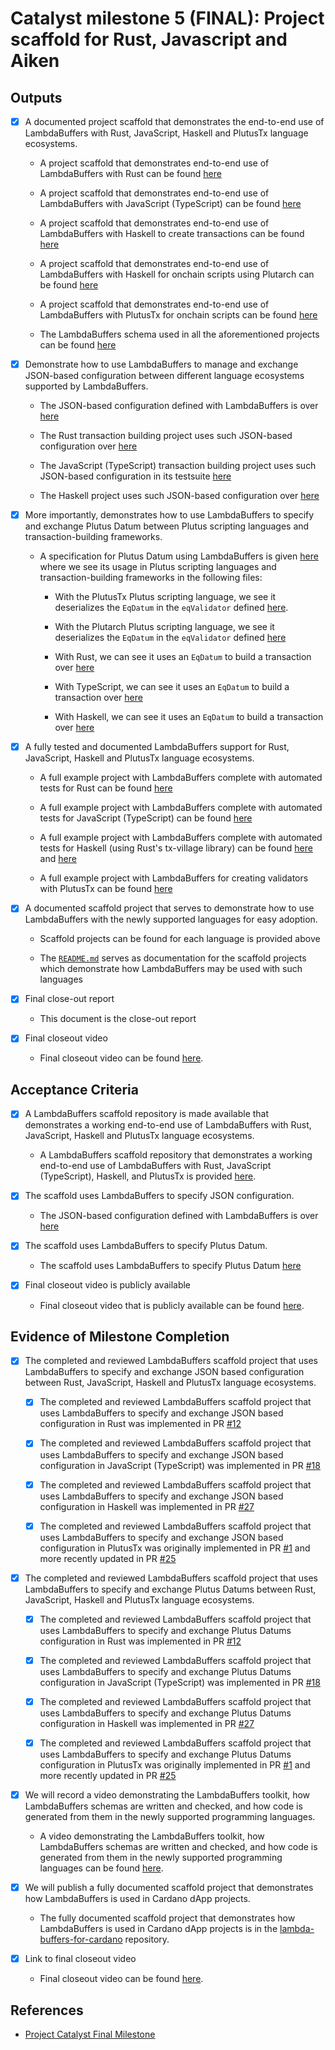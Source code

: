 # Catalyst milestone 5 (FINAL): Project scaffold for Rust, Javascript and Aiken

## Outputs

- [x] A documented project scaffold that demonstrates the end-to-end use of LambdaBuffers with Rust, JavaScript, Haskell and PlutusTx language ecosystems.

  - A project scaffold that demonstrates end-to-end use of LambdaBuffers with Rust can be found [here](https://github.com/mlabs-haskell/lambda-buffers-for-cardano/tree/main/transactions/demo-rust)

  - A project scaffold that demonstrates end-to-end use of LambdaBuffers with JavaScript (TypeScript) can be found [here](https://github.com/mlabs-haskell/lambda-buffers-for-cardano/tree/main/transactions/demo-typescript)

  - A project scaffold that demonstrates end-to-end use of LambdaBuffers with Haskell to create transactions can be found [here](https://github.com/mlabs-haskell/lambda-buffers-for-cardano/tree/main/transactions/demo-haskell)

  - A project scaffold that demonstrates end-to-end use of LambdaBuffers with Haskell for onchain scripts using Plutarch can be found [here](https://github.com/mlabs-haskell/lambda-buffers-for-cardano/tree/main/validation/demo-plutarch)

  - A project scaffold that demonstrates end-to-end use of LambdaBuffers with PlutusTx for onchain scripts can be found [here](https://github.com/mlabs-haskell/lambda-buffers-for-cardano/tree/main/validation/demo-plutustx)

  - The LambdaBuffers schema used in all the aforementioned projects can be found [here](https://github.com/mlabs-haskell/lambda-buffers-for-cardano/tree/main/api)

- [x] Demonstrate how to use LambdaBuffers to manage and exchange JSON-based configuration between different language ecosystems supported by LambdaBuffers.

  - The JSON-based configuration defined with LambdaBuffers is over [here](https://github.com/mlabs-haskell/lambda-buffers-for-cardano/blob/main/api/Demo/Config.lbf)

  - The Rust transaction building project uses such JSON-based configuration over [here](https://github.com/mlabs-haskell/lambda-buffers-for-cardano/blob/main/transactions/demo-rust/src/main.rs)

  - The JavaScript (TypeScript) transaction building project uses such JSON-based configuration in its testsuite [here](https://github.com/mlabs-haskell/lambda-buffers-for-cardano/blob/main/transactions/demo-typescript/src/tests/demo-test.ts)

  - The Haskell project uses such JSON-based configuration over [here](https://github.com/mlabs-haskell/lambda-buffers-for-cardano/blob/main/transactions/demo-haskell/src/Demo/Config.hs)

- [x] More importantly, demonstrates how to use LambdaBuffers to specify and exchange Plutus Datum between Plutus scripting languages and transaction-building frameworks.

  - A specification for Plutus Datum using LambdaBuffers is given [here](https://github.com/mlabs-haskell/lambda-buffers-for-cardano/blob/main/api/Demo/Plutus.lbf) where we see its usage in Plutus scripting languages and transaction-building frameworks in the following files:

    - With the PlutusTx Plutus scripting language, we see it deserializes the `EqDatum` in the `eqValidator` defined [here](https://github.com/mlabs-haskell/lambda-buffers-for-cardano/blob/main/validation/demo-plutustx/src/Demo/Validation.hs).

    - With the Plutarch Plutus scripting language, we see it deserializes the `EqDatum` in the `eqValidator` defined [here](https://github.com/mlabs-haskell/lambda-buffers-for-cardano/blob/main/validation/demo-plutarch/src/Demo/Validation.hs)

    - With Rust, we can see it uses an `EqDatum` to build a transaction over [here](https://github.com/mlabs-haskell/lambda-buffers-for-cardano/blob/main/transactions/demo-rust/src/lib.rs)

    - With TypeScript, we can see it uses an `EqDatum` to build a transaction over [here](https://github.com/mlabs-haskell/lambda-buffers-for-cardano/blob/main/transactions/demo-rust/src/lib.rs)

    - With Haskell, we can see it uses an `EqDatum` to build a transaction over [here](https://github.com/mlabs-haskell/lambda-buffers-for-cardano/blob/main/transactions/demo-haskell/src/Demo/Process.hs)

- [x] A fully tested and documented LambdaBuffers support for Rust, JavaScript, Haskell and PlutusTx language ecosystems.

  - A full example project with LambdaBuffers complete with automated tests for Rust can be found [here](https://github.com/mlabs-haskell/lambda-buffers-for-cardano/tree/main/transactions/demo-rust)

  - A full example project with LambdaBuffers complete with automated tests for JavaScript (TypeScript) can be found [here](https://github.com/mlabs-haskell/lambda-buffers-for-cardano/tree/main/transactions/demo-typescript)

  - A full example project with LambdaBuffers complete with automated tests for Haskell (using Rust's tx-village library) can be found [here](https://github.com/mlabs-haskell/lambda-buffers-for-cardano/tree/main/transactions/demo-haskell) and [here](https://github.com/mlabs-haskell/lambda-buffers-for-cardano/tree/main/transactions/demo-tx-village)

  - A full example project with LambdaBuffers for creating validators with PlutusTx can be found [here](https://github.com/mlabs-haskell/lambda-buffers-for-cardano/tree/main/validation/demo-plutustx)

- [x] A documented scaffold project that serves to demonstrate how to use LambdaBuffers with the newly supported languages for easy adoption.

  - Scaffold projects can be found for each language is provided above

  - The [`README.md`](https://github.com/mlabs-haskell/lambda-buffers-for-cardano/blob/main/README.md) serves as documentation for the scaffold projects which demonstrate how LambdaBuffers may be used with such languages

- [x] Final close-out report

  - This document is the close-out report

- [x] Final closeout video

  - Final closeout video can be found [here](https://youtu.be/0NyBALSAin0).

## Acceptance Criteria

- [x] A LambdaBuffers scaffold repository is made available that demonstrates a working end-to-end use of LambdaBuffers with Rust, JavaScript, Haskell and PlutusTx language ecosystems.

  - A LambdaBuffers scaffold repository that demonstrates a working end-to-end use of LambdaBuffers with Rust, JavaScript (TypeScript), Haskell, and PlutusTx is provided [here](https://github.com/mlabs-haskell/lambda-buffers-for-cardano/tree/main/transactions/demo-rust).

- [x] The scaffold uses LambdaBuffers to specify JSON configuration.

  - The JSON-based configuration defined with LambdaBuffers is over [here](https://github.com/mlabs-haskell/lambda-buffers-for-cardano/blob/main/api/Demo/Config.lbf)

- [x] The scaffold uses LambdaBuffers to specify Plutus Datum.

  - The scaffold uses LambdaBuffers to specify Plutus Datum [here](https://github.com/mlabs-haskell/lambda-buffers-for-cardano/blob/main/api/Demo/Plutus.lbf)

- [x] Final closeout video is publicly available

  - Final closeout video that is publicly available can be found [here](https://youtu.be/0NyBALSAin0).

## Evidence of Milestone Completion

- [x] The completed and reviewed LambdaBuffers scaffold project that uses LambdaBuffers to specify and exchange JSON based configuration between Rust, JavaScript, Haskell and PlutusTx language ecosystems.
  
  - [x] The completed and reviewed LambdaBuffers scaffold project that uses LambdaBuffers to specify and exchange JSON based configuration in Rust was implemented in PR [#12](https://github.com/mlabs-haskell/lambda-buffers-for-cardano/pull/12)

  - [x] The completed and reviewed LambdaBuffers scaffold project that uses LambdaBuffers to specify and exchange JSON based configuration in JavaScript (TypeScript) was implemented in PR [#18](https://github.com/mlabs-haskell/lambda-buffers-for-cardano/pull/18)

  - [x] The completed and reviewed LambdaBuffers scaffold project that uses LambdaBuffers to specify and exchange JSON based configuration in Haskell was implemented in PR [#27](https://github.com/mlabs-haskell/lambda-buffers-for-cardano/pull/27)

  - [x] The completed and reviewed LambdaBuffers scaffold project that uses LambdaBuffers to specify and exchange JSON based configuration in PlutusTx was originally implemented in PR [#1](https://github.com/mlabs-haskell/lambda-buffers-for-cardano/pull/1) and more recently updated in PR [#25](https://github.com/mlabs-haskell/lambda-buffers-for-cardano/pull/25)

- [x] The completed and reviewed LambdaBuffers scaffold project that uses LambdaBuffers to specify and exchange Plutus Datums between Rust, JavaScript, Haskell and PlutusTx language ecosystems.
  
  - [x] The completed and reviewed LambdaBuffers scaffold project that uses LambdaBuffers to specify and exchange Plutus Datums configuration in Rust was implemented in PR [#12](https://github.com/mlabs-haskell/lambda-buffers-for-cardano/pull/12)

  - [x] The completed and reviewed LambdaBuffers scaffold project that uses LambdaBuffers to specify and exchange Plutus Datums configuration in JavaScript (TypeScript) was implemented in PR [#18](https://github.com/mlabs-haskell/lambda-buffers-for-cardano/pull/18)

  - [x] The completed and reviewed LambdaBuffers scaffold project that uses LambdaBuffers to specify and exchange Plutus Datums configuration in Haskell was implemented in PR [#27](https://github.com/mlabs-haskell/lambda-buffers-for-cardano/pull/27)

  - [x] The completed and reviewed LambdaBuffers scaffold project that uses LambdaBuffers to specify and exchange Plutus Datums configuration in PlutusTx was originally implemented in PR [#1](https://github.com/mlabs-haskell/lambda-buffers-for-cardano/pull/1) and more recently updated in PR [#25](https://github.com/mlabs-haskell/lambda-buffers-for-cardano/pull/25)

- [x] We will record a video demonstrating the LambdaBuffers toolkit, how LambdaBuffers schemas are written and checked, and how code is generated from them in the newly supported programming languages.

  - A video demonstrating the LambdaBuffers toolkit, how LambdaBuffers schemas are written and checked, and how code is generated from them in the newly supported programming languages can be found [here](https://youtu.be/0NyBALSAin0).

- [x] We will publish a fully documented scaffold project that demonstrates how LambdaBuffers is used in Cardano dApp projects.

  - The fully documented scaffold project that demonstrates how LambdaBuffers is used in Cardano dApp projects is in the [lambda-buffers-for-cardano](https://github.com/mlabs-haskell/lambda-buffers-for-cardano/) repository.

- [x] Link to final closeout video

  - Final closeout video can be found [here](https://youtu.be/0NyBALSAin0).

## References

- [Project Catalyst Final Milestone](https://milestones.projectcatalyst.io/projects/1000122/milestones/5)
